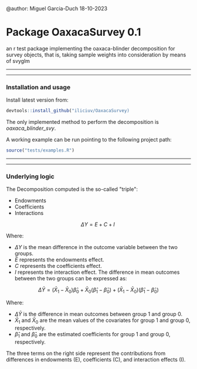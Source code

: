 @author: Miguel Garcia-Duch 18-10-2023

# Package OaxacaSurvey 0.1
an r test package implementing the oaxaca-blinder decomposition for survey objects, that is, taking sample weights into consideration by means of svyglm

--------------------------------------------------
--------------------------------------------------

### Installation and usage

Install latest version from:

```r
devtools::install_github("iliciuv/OaxacaSurvey)
```

The only implemented method to perform the decomposition is *oaxaca_blinder_svy*.

A working example can be run pointing to the following project path:

```r
source("tests/examples.R")
```


--------------------------------------------------
--------------------------------------------------

### Underlying logic
The Decomposition computed is the so-called "triple":
  - Endowments
  - Coefficients
  - Interactions


$$ \Delta Y = E + C + I \ $$

Where:
- $\Delta Y$ is the mean difference in the outcome variable between the two groups.
- $E$ represents the endowments effect.
- $C$ represents the coefficients effect.
- $I$ represents the interaction effect.
The difference in mean outcomes between the two groups can be expressed as:

$$ \Delta \bar{Y} = (\bar{X}_1 - \bar{X}_0) \hat{\beta}_0 + \bar{X}_0 (\hat{\beta}_1 - \hat{\beta}_0) + (\bar{X}_1 - \bar{X}_0) (\hat{\beta}_1 - \hat{\beta}_0) $$

Where:
- $\Delta \bar{Y}$ is the difference in mean outcomes between group 1 and group 0.
- $\bar{X}_1$ and $\bar{X}_0$ are the mean values of the covariates for group 1 and group 0, respectively.
- $\hat{\beta}_1$ and $\hat{\beta}_0$ are the estimated coefficients for group 1 and group 0, respectively.

The three terms on the right side represent the contributions from differences in endowments (E), coefficients (C), and interaction effects (I).
